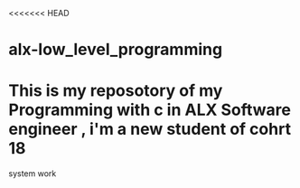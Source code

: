 <<<<<<< HEAD
# alx-low_level_programming
This is my reposotory of my Programming with c in ALX Software engineer , i'm a new student of cohrt 18
=======
system work